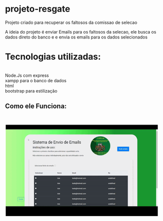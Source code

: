 # projeto-resgate
Projeto criado para recuperar os faltosos da comissao de selecao

<p> A ideia do projeto é enviar Emails para os faltosos da selecao, ele busca os dados direto do banco e e envia os emails para os dados selecionados</p>
 
<h1> Tecnologias utilizadas:</h1>
<br>
Node.Js com express
<br>
xampp para o banco de dados
<br>
html
<br>
bootstrap para estilização


## Como ele Funciona:
<br>
<p align = "center" >
 <img width="500" height="300" src="/src/projetoResgate.gif"/ >
</p>

